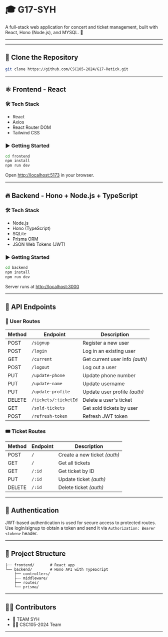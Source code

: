 
# 🎓 G17-SYH

A full-stack web application for concert and ticket management, built with React, Hono (Node.js), and MYSQL. 🚀

---

---

## 📁 Clone the Repository

```bash
git clone https://github.com/CSC105-2024/G17-Retick.git
```

---

## ⚛️ Frontend - React

### 🛠 Tech Stack

- React
- Axios
- React Router DOM
- Tailwind CSS

### ▶️ Getting Started

```bash
cd frontend
npm install
npm run dev
```

Open [http://localhost:5173](http://localhost:5173) in your browser.

---

## 🔥 Backend - Hono + Node.js + TypeScript

### 🛠 Tech Stack

- Node.js
- Hono (TypeScript)
- SQLite
- Prisma ORM
- JSON Web Tokens (JWT)

### ▶️ Getting Started

```bash
cd backend
npm install
npm run dev
```

Server runs at [http://localhost:3000](http://localhost:3000)

---

## 📡 API Endpoints

### 👥 User Routes

| Method | Endpoint                 | Description                      |
|--------|--------------------------|----------------------------------|
| POST   | `/signup`                | Register a new user              |
| POST   | `/login`                 | Log in an existing user          |
| GET    | `/current`               | Get current user info *(auth)*   |
| POST   | `/logout`                | Log out a user                   |
| PUT    | `/update-phone`          | Update phone number              |
| PUT    | `/update-name`           | Update username                  |
| PUT    | `/update-profile`        | Update user profile *(auth)*     |
| DELETE | `/tickets/:ticketId`     | Delete a user's ticket           |
| GET    | `/sold-tickets`          | Get sold tickets by user         |
| POST   | `/refresh-token`         | Refresh JWT token                |

### 🎟️ Ticket Routes

| Method | Endpoint         | Description                  |
|--------|------------------|------------------------------|
| POST   | `/`              | Create a new ticket *(auth)* |
| GET    | `/`              | Get all tickets              |
| GET    | `/:id`           | Get ticket by ID             |
| PUT    | `/:id`           | Update ticket *(auth)*       |
| DELETE | `/:id`           | Delete ticket *(auth)*       |

---

## 🔐 Authentication

JWT-based authentication is used for secure access to protected routes.  
Use login/signup to obtain a token and send it via `Authorization: Bearer <token>` header.

---

## 🧠 Project Structure

```Retick/
├── frontend/       # React app
└── backend/        # Hono API with TypeScript
    ├── controllers/
    ├── middleware/
    ├── routes/
    └── prisma/
```

---

## 🧑‍💻 Contributors

- 🧠 TEAM SYH
- 👨‍🏫 CSC105-2024 Team

---

